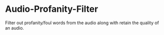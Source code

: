 # Audio-Profanity-Filter
Filter out profanity/foul words from the audio along with retain the quality of an audio.
